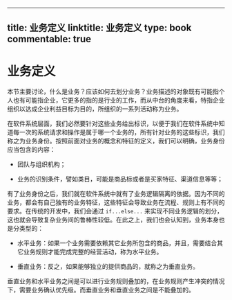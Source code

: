 
---
title: 业务定义
linktitle: 业务定义
type: book
commentable: true
---

# 业务定义

本节主要讨论，什么是业务？应该如何去划分业务？业务描述的对象既有可能指个人也有可能指企业，它更多的指的是行业的工作，而从中台的角度来看，特指企业组织以达成企业利益目标为目的，所组织的一系列活动称为业务。

在软件系统层面，我们必然要针对这些业务给出标识，以便于我们在软件系统中知道每一次的系统请求和操作是属于哪一个业务的，所有针对业务的这些标识，我们称之为业务身份。按照前面对业务的概念和特征的定义，我们可以明确，业务身份应当包含的内容：

- 团队与组织机构；

- 业务的识别条件，譬如类目，可能是商品标或者是买家特征、渠道信息等等；

有了业务身份之后，我们就在软件系统中就有了业务逻辑隔离的依据。因为不同的业务，都会有自己独有的业务特征，这些特征会导致业务在流程、规则上有不同的要求。在传统的开发中，我们会通过 `if...else...` 来实现不同业务逻辑的划分，这也就会导致复杂业务间的鲁棒性较低。在此之上，我们也会认知到，业务本身也是分类型的：

- 水平业务：如果一个业务需要依赖其它业务所包含的商品，并且，需要结合其它业务规则才能完成完整的经营活动，称为水平业务。

- 垂直业务：反之，如果能够独立的提供商品的，就称之为垂直业务。

垂直业务和水平业务之间是可以进行业务规则叠加的，在业务规则产生冲突的情况下，需要业务确认优先级。而垂直业务和垂直业务之间是不能叠加的。

    